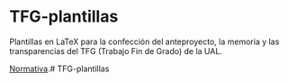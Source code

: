 # TFG-plantillas
Plantillas en LaTeX para la confección del anteproyecto, la memoria y las transparencias del TFG (Trabajo Fin de Grado) de la UAL.

[Normativa](https://cms.ual.es/idc/groups/public/@centro/@politecnica/documents/documento/normativatfginformatica.docx).# TFG-plantillas
